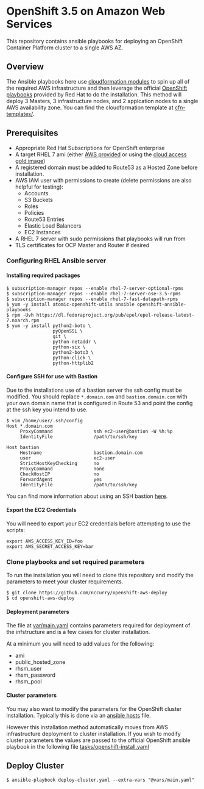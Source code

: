 # OpenShift 3.5 on Amazon Web Services
This repository contains ansible playbooks for deploying an OpenShift Container Platform cluster to a single AWS AZ. 

## Overview
The Ansible playbooks here use [cloudformation modules](http://docs.ansible.com/ansible/latest/cloudformation_module.html) to spin up all of the required AWS infrastructure and then leverage the official [OpenShift playbooks](https://github.com/openshift/openshift-ansible/tree/release-1.5/playbooks/byo) provided by Red Hat to do the installation. This method will deploy 3 Masters, 3 infrastructure nodes, and 2 applcation nodes to a single AWS availability zone. You can find the cloudformation template at [cfn-templates/](cfn-templates/).

## Prerequisites
* Appropriate Red Hat Subscriptions for OpenShift enterprise
* A target RHEL 7 ami (either [AWS provided](https://aws.amazon.com/marketplace/pp/B00KWBZVK6) or using the [cloud access gold image](https://access.redhat.com/articles/2962171))
* A registered domain must be added to Route53 as a Hosted Zone before installation.
* AWS IAM user with permissions to create (delete permissions are also helpful for testing):
    * Accounts
    * S3 Buckets
    * Roles
    * Policies
    * Route53 Entries
    * Elastic Load Balancers
    * EC2 Instances
* A RHEL 7 server with sudo permissions that playbooks will run from
* TLS certificates for OCP Master and Router if desired

### Configuring RHEL Ansible server
#### Installing required packages
```
$ subscription-manager repos --enable rhel-7-server-optional-rpms
$ subscription-manager repos --enable rhel-7-server-ose-3.5-rpms
$ subscription-manager repos --enable rhel-7-fast-datapath-rpms
$ yum -y install atomic-openshift-utils ansible openshift-ansible-playbooks
$ rpm -Uvh https://dl.fedoraproject.org/pub/epel/epel-release-latest-7.noarch.rpm
$ yum -y install python2-boto \
                 pyOpenSSL \
                 git \
                 python-netaddr \
                 python-six \
                 python2-boto3 \
                 python-click \
                 python-httplib2
```

#### Configure SSH for use with Bastion
Due to the installations use of a bastion server the ssh config must be modified.
You should replace ```*.domain.com``` and ```bastion.domain.com``` with your own domain name that is configured in Route 53 and point the config at the ssh key you intend to use.
```
$ vim /home/user/.ssh/config
Host *.domain.com
     ProxyCommand               ssh ec2-user@bastion -W %h:%p
     IdentityFile               /path/to/ssh/key

Host bastion
     Hostname                   bastion.domain.com
     user                       ec2-user
     StrictHostKeyChecking      no
     ProxyCommand               none
     CheckHostIP                no
     ForwardAgent               yes
     IdentityFile               /path/to/ssh/key
```
You can find more information about using an SSH bastion [here](http://blog.scottlowe.org/2015/11/21/using-ssh-bastion-host/).

#### Export the EC2 Credentials
You will need to export your EC2 credentials before attempting to use the
scripts:
```
export AWS_ACCESS_KEY_ID=foo
export AWS_SECRET_ACCESS_KEY=bar
```

### Clone playbooks and set required parameters
To run the installation you will need to clone this repository and modify the parameters to meet your cluster requirements.
```shell
$ git clone https://github.com/nccurry/openshift-aws-deploy
$ cd openshift-aws-deploy
```
#### Deployment parameters
The file at [var/main.yaml](var/main.yaml) contains parameters required for deployment of the infstructure and is a few cases for cluster installation. 

At a minimum you will need to add values for the following:
* ami
* public_hosted_zone
* rhsm_user
* rhsm_password
* rhsm_pool

#### Cluster parameters
You may also want to modify the parameters for the OpenShift cluster installation. Typically this is done via an [ansible hosts](https://docs.openshift.com/container-platform/3.5/install_config/install/advanced_install.html) file.

However this installation method automatically moves from AWS infrastructure deployment to cluster installation. If you wish to modify cluster parameters the values are passed to the official OpenShift ansible playbook in the following file [tasks/openshift-install.yaml](tasks/openshift-install.yaml)

## Deploy Cluster
```shell
$ ansible-playbook deploy-cluster.yaml --extra-vars "@vars/main.yaml"
```